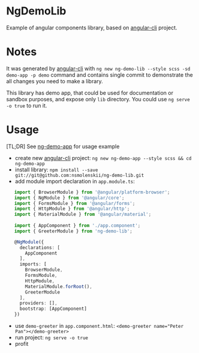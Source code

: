 # NgDemoLib
Example of angular components library, based on [angular-cli] project.

# Notes
It was generated by [angular-cli] with `ng new ng-demo-lib --style scss -sd demo-app -p demo` command and contains single commit to demonstrate the all changes you need to make a library.

This library has demo app, that could be used for documentation or sandbox purposes, and expose only `lib` directory.
You could use `ng serve -o true` to run it.

# Usage
[TL;DR] See [ng-demo-app] for usage example
 * create new [angular-cli] project: `ng new ng-demo-app --style scss && cd ng-demo-app`
 * install library: `npm install --save git://git@github.com:nsmolenskii/ng-demo-lib.git`
 * add module import declaration in `app.module.ts`:
 ```typescript
    import { BrowserModule } from '@angular/platform-browser';
    import { NgModule } from '@angular/core';
    import { FormsModule } from '@angular/forms';
    import { HttpModule } from '@angular/http';
    import { MaterialModule } from '@angular/material';
    
    import { AppComponent } from './app.component';
    import { GreeterModule } from 'ng-demo-lib';

    @NgModule({
      declarations: [
        AppComponent
      ],
      imports: [
        BrowserModule,
        FormsModule,
        HttpModule,
        MaterialModule.forRoot(),
        GreeterModule
      ],
      providers: [],
      bootstrap: [AppComponent]
    })
 ```
 * use `demo-greeter` in `app.component.html`: ```<demo-greeter name="Peter Pan"></demo-greeter>```
 * run project: `ng serve -o true`
 * profit



[angular-cli]: https://github.com/angular/angular-cli
[ng-demo-app]: https://github.com/nsmolenskii/ng-demo-app
